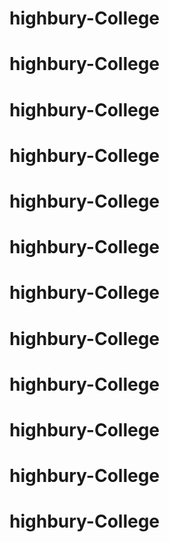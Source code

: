 
# highbury-College
# highbury-College
# highbury-College
# highbury-College
# highbury-College
# highbury-College
# highbury-College
# highbury-College
# highbury-College
# highbury-College
# highbury-College
# highbury-College
